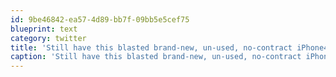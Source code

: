 ```yaml
---
id: 9be46842-ea57-4d89-bb7f-09bb5e5cef75
blueprint: text
category: twitter
title: 'Still have this blasted brand-new, un-used, no-contract iPhone4 taking up space on my desk. $550. Last chance before Ebay.'
caption: 'Still have this blasted brand-new, un-used, no-contract iPhone4 taking up space on my desk. $550. Last chance before Ebay.'
---
```

